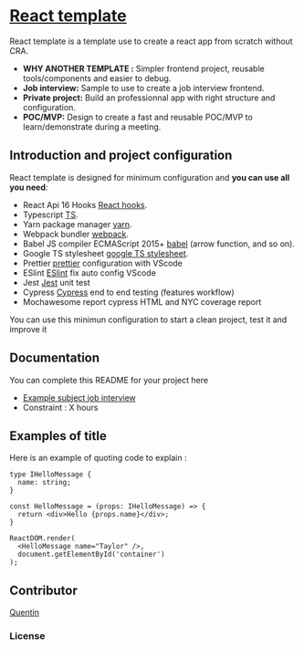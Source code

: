 # [React template](https://github.com/quentinlao/reactTemplate/)

React template is a template use to create a react app from scratch without CRA.

-   **WHY ANOTHER TEMPLATE :** Simpler frontend project, reusable tools/components and easier to debug.
-   **Job interview:** Sample to use to create a job interview frontend.
-   **Private project:** Build an professionnal app with right structure and configuration.
-   **POC/MVP:** Design to create a fast and reusable POC/MVP to learn/demonstrate during a meeting.

## Introduction and project configuration

React template is designed for minimum configuration and **you can use all you need**:

-   React Api 16 Hooks [React hooks](https://fr.reactjs.org/docs/hooks-intro.html).
-   Typescript [TS](https://www.typescriptlang.org/).
-   Yarn package manager [yarn](https://yarnpkg.com/).
-   Webpack bundler [webpack](https://webpack.js.org/).
-   Babel JS compiler ECMAScript 2015+ [babel](https://babeljs.io/docs/en/) (arrow function, and so on).
-   Google TS stylesheet [google TS stylesheet](https://google.github.io/styleguide/tsguide.html).
-   Prettier [prettier](https://prettier.io/) configuration with VScode
-   ESlint [ESlint](https://eslint.org/) fix auto config VScode
-   Jest [Jest](https://jestjs.io/fr/) unit test
-   Cypress [Cypress](https://www.cypress.io/) end to end testing (features workflow)
-   Mochawesome report cypress HTML and NYC coverage report

You can use this minimun configuration to start a clean project, test it and improve it

## Documentation

You can complete this README for your project here

-   [Example subject job interview](https://reactjs.org/tutorial/tutorial.html)
-   Constraint : X hours

## Examples of title

Here is an example of quoting code to explain :

```tsx
type IHelloMessage {
  name: string;
}

const HelloMessage = (props: IHelloMessage) => {
  return <div>Hello {props.name}</div>;
}

ReactDOM.render(
  <HelloMessage name="Taylor" />,
  document.getElementById('container')
);
```

## Contributor

[Quentin](https://github.com/quentinlao/)

### License
